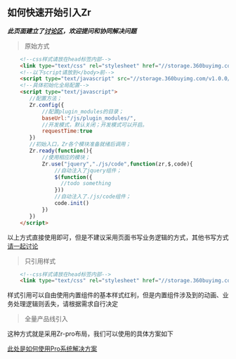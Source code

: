 如何快速开始引入Zr
---
***此页面建立了[讨论区](//github.com/guguaihaha/zr-engine/issues/3)，欢迎提问和协同解决问题***
> 原始方式

```html
    <!--css样式请放在head标签内部-->
    <link type="text/css" rel="stylesheet" href="//storage.360buyimg.com/v1.0.0/zr/css/cdn_zr.min.css" />
    <!--以下script请放到</body>前-->
    <script type="text/javascript" src="//storage.360buyimg.com/v1.0.0/zr.min.js"></script>
    <!--具体初始化全局配置-->
    <script type="text/javascript">
       //配置方法；
       Zr.config({
           //配置plugin_modules的目录；
           baseUrl:"/js/plugin_modules/",
           //开发模式，默认关闭；开发模式可以开启。
           requestTime:true
       })
       //初始入口，Zr各个模块准备就绪后调用；
       Zr.ready(function(){
           //使用相应的模块；
           Zr.use("jquery","./js/code",function(zr,$,code){
               //自动注入了jquery组件；
               $(function({
                 //todo something
               }))
               //自动注入了./js/code组件；
               code.init()
           })
       })
    </script>
```
以上方式直接使用即可，但是不建议采用页面书写业务逻辑的方式，其他书写方式[请一起讨论](//github.com/guguaihaha/zr-engine/issues/2)


> 只引用样式
```html
    <!--css样式请放在head标签内部-->
    <link type="text/css" rel="stylesheet" href="//storage.360buyimg.com/v1.0.0/zr/css/cdn_zr.css" />
```
样式引用可以自由使用内置组件的基本样式红利，但是内置组件涉及到的动画、业务处理逻辑则丢失，请根据需求自行决定

> 全量产品线引入

这种方式就是采用Zr-pro布局，我们可以使用的具体方案如下

[此处是如何使用Pro系统解决方案](//github.com/guguaihaha/zr-pro-flex)